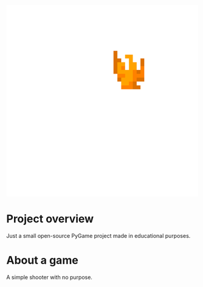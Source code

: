 ![Logo](https://raw.githubusercontent.com/YoutyaYoutyev/hot_rooms/main/sprites/IMG_20221220_232741_625.png)
# Project overview
Just a small open-source PyGame project made in educational purposes.

# About a game
A simple shooter with no purpose.
